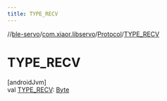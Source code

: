 ```yaml
---
title: TYPE_RECV
---
```

//[ble-servo](../../../index.html)/[com.xiaor.libservo](../index.html)/[Protocol](index.html)/[TYPE_RECV](-t-y-p-e_-r-e-c-v.html)



# TYPE_RECV



[androidJvm]\
val [TYPE_RECV](-t-y-p-e_-r-e-c-v.html): [Byte](https://kotlinlang.org/api/latest/jvm/stdlib/kotlin/-byte/index.html)




